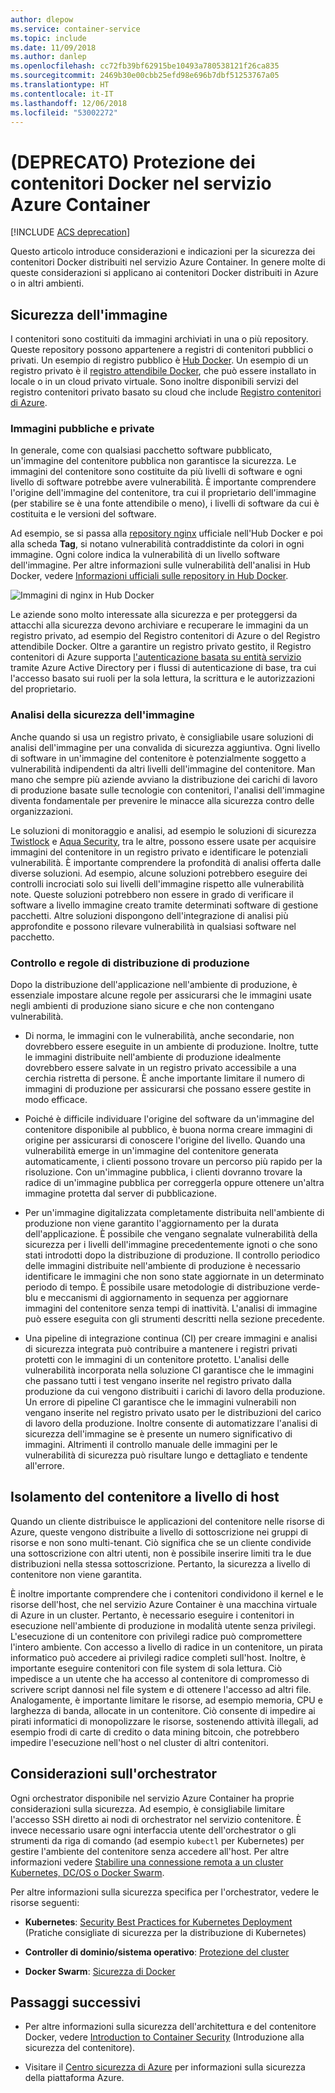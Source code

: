 ```yaml
---
author: dlepow
ms.service: container-service
ms.topic: include
ms.date: 11/09/2018
ms.author: danlep
ms.openlocfilehash: cc72fb39bf62915be10493a780538121f26ca835
ms.sourcegitcommit: 2469b30e00cbb25efd98e696b7dbf51253767a05
ms.translationtype: HT
ms.contentlocale: it-IT
ms.lasthandoff: 12/06/2018
ms.locfileid: "53002272"
---
```

# <a name="deprecated-securing-docker-containers-in-azure-container-service"></a>(DEPRECATO) Protezione dei contenitori Docker nel servizio Azure Container

[!INCLUDE [ACS deprecation](container-service-deprecation.md)]

Questo articolo introduce considerazioni e indicazioni per la sicurezza dei contenitori Docker distribuiti nel servizio Azure Container. In genere molte di queste considerazioni si applicano ai contenitori Docker distribuiti in Azure o in altri ambienti. 

## <a name="image-security"></a>Sicurezza dell'immagine

I contenitori sono costituiti da immagini archiviati in una o più repository. Queste repository possono appartenere a registri di contenitori pubblici o privati. Un esempio di registro pubblico è [Hub Docker](https://hub.docker.com/). Un esempio di un registro privato è il [registro attendibile Docker](https://docs.docker.com/datacenter/dtr/2.0/), che può essere installato in locale o in un cloud privato virtuale. Sono inoltre disponibili servizi del registro contenitori privato basato su cloud che include [Registro contenitori di Azure](../articles/container-registry/container-registry-intro.md).

### <a name="public-and-private-images"></a>Immagini pubbliche e private
In generale, come con qualsiasi pacchetto software pubblicato, un'immagine del contenitore pubblica non garantisce la sicurezza. Le immagini del contenitore sono costituite da più livelli di software e ogni livello di software potrebbe avere vulnerabilità. È importante comprendere l'origine dell'immagine del contenitore, tra cui il proprietario dell'immagine (per stabilire se è una fonte attendibile o meno), i livelli di software da cui è costituita e le versioni del software. 

Ad esempio, se si passa alla [repository nginx](https://hub.docker.com/_/nginx/) ufficiale nell'Hub Docker e poi alla scheda **Tag**, si notano vulnerabilità contraddistinte da colori in ogni immagine. Ogni colore indica la vulnerabilità di un livello software dell'immagine. Per altre informazioni sulle vulnerabilità dell'analisi in Hub Docker, vedere [Informazioni ufficiali sulle repository in Hub Docker](https://blog.docker.com/2015/06/understanding-official-repos-docker-hub/).

![Immagini di nginx in Hub Docker](./media/container-service-security/docker-hub-nginx.png)

Le aziende sono molto interessate alla sicurezza e per proteggersi da attacchi alla sicurezza devono archiviare e recuperare le immagini da un registro privato, ad esempio del Registro contenitori di Azure o del Registro attendibile Docker. Oltre a garantire un registro privato gestito, il Registro contenitori di Azure supporta [l'autenticazione basata su entità servizio](../articles/container-registry/container-registry-authentication.md) tramite Azure Active Directory per i flussi di autenticazione di base, tra cui l'accesso basato sui ruoli per la sola lettura, la scrittura e le autorizzazioni del proprietario.

### <a name="image-security-scanning"></a>Analisi della sicurezza dell'immagine

Anche quando si usa un registro privato, è consigliabile usare soluzioni di analisi dell'immagine per una convalida di sicurezza aggiuntiva. Ogni livello di software in un'immagine del contenitore è potenzialmente soggetto a vulnerabilità indipendenti da altri livelli dell'immagine del contenitore. Man mano che sempre più aziende avviano la distribuzione dei carichi di lavoro di produzione basate sulle tecnologie con contenitori, l'analisi dell'immagine diventa fondamentale per prevenire le minacce alla sicurezza contro delle organizzazioni. 

Le soluzioni di monitoraggio e analisi, ad esempio le soluzioni di sicurezza [Twistlock](https://www.twistlock.com/2016/11/07/twistlock-supports-azure-container-registry) e [Aqua Security](http://blog.aquasec.com/image-vulnerability-scanning-in-azure-container-registry), tra le altre, possono essere usate per acquisire immagini del contenitore in un registro privato e identificare le potenziali vulnerabilità. È importante comprendere la profondità di analisi offerta dalle diverse soluzioni. Ad esempio, alcune soluzioni potrebbero eseguire dei controlli incrociati solo sui livelli dell'immagine rispetto alle vulnerabilità note. Queste soluzioni potrebbero non essere in grado di verificare il software a livello immagine creato tramite determinati software di gestione pacchetti. Altre soluzioni dispongono dell'integrazione di analisi più approfondite e possono rilevare vulnerabilità in qualsiasi software nel pacchetto.

### <a name="production-deployment-rules-and-audit"></a>Controllo e regole di distribuzione di produzione
Dopo la distribuzione dell'applicazione nell'ambiente di produzione, è essenziale impostare alcune regole per assicurarsi che le immagini usate negli ambienti di produzione siano sicure e che non contengano vulnerabilità.

* Di norma, le immagini con le vulnerabilità, anche secondarie, non dovrebbero essere eseguite in un ambiente di produzione. Inoltre, tutte le immagini distribuite nell'ambiente di produzione idealmente dovrebbero essere salvate in un registro privato accessibile a una cerchia ristretta di persone. È anche importante limitare il numero di immagini di produzione per assicurarsi che possano essere gestite in modo efficace.

* Poiché è difficile individuare l'origine del software da un'immagine del contenitore disponibile al pubblico, è buona norma creare immagini di origine per assicurarsi di conoscere l'origine del livello. Quando una vulnerabilità emerge in un'immagine del contenitore generata automaticamente, i clienti possono trovare un percorso più rapido per la risoluzione. Con un'immagine pubblica, i clienti dovranno trovare la radice di un'immagine pubblica per correggerla oppure ottenere un'altra immagine protetta dal server di pubblicazione.

* Per un'immagine digitalizzata completamente distribuita nell'ambiente di produzione non viene garantito l'aggiornamento per la durata dell'applicazione. È possibile che vengano segnalate vulnerabilità della sicurezza per i livelli dell'immagine precedentemente ignoti o che sono stati introdotti dopo la distribuzione di produzione. Il controllo periodico delle immagini distribuite nell'ambiente di produzione è necessario identificare le immagini che non sono state aggiornate in un determinato periodo di tempo. È possibile usare metodologie di distribuzione verde-blu e meccanismi di aggiornamento in sequenza per aggiornare immagini del contenitore senza tempi di inattività. L'analisi di immagine può essere eseguita con gli strumenti descritti nella sezione precedente. 

* Una pipeline di integrazione continua (CI) per creare immagini e analisi di sicurezza integrata può contribuire a mantenere i registri privati protetti con le immagini di un contenitore protetto. L'analisi delle vulnerabilità incorporata nella soluzione CI garantisce che le immagini che passano tutti i test vengano inserite nel registro privato dalla produzione da cui vengono distribuiti i carichi di lavoro della produzione. Un errore di pipeline CI garantisce che le immagini vulnerabili non vengano inserite nel registro privato usato per le distribuzioni del carico di lavoro della produzione. Inoltre consente di automatizzare l'analisi di sicurezza dell'immagine se è presente un numero significativo di immagini. Altrimenti il controllo manuale delle immagini per le vulnerabilità di sicurezza può risultare lungo e dettagliato e tendente all'errore.

## <a name="host-level-container-isolation"></a>Isolamento del contenitore a livello di host
Quando un cliente distribuisce le applicazioni del contenitore nelle risorse di Azure, queste vengono distribuite a livello di sottoscrizione nei gruppi di risorse e non sono multi-tenant. Ciò significa che se un cliente condivide una sottoscrizione con altri utenti, non è possibile inserire limiti tra le due distribuzioni nella stessa sottoscrizione. Pertanto, la sicurezza a livello di contenitore non viene garantita. 

È inoltre importante comprendere che i contenitori condividono il kernel e le risorse dell'host, che nel servizio Azure Container è una macchina virtuale di Azure in un cluster. Pertanto, è necessario eseguire i contenitori in esecuzione nell'ambiente di produzione in modalità utente senza privilegi. L'esecuzione di un contenitore con privilegi radice può compromettere l'intero ambiente. Con accesso a livello di radice in un contenitore, un pirata informatico può accedere ai privilegi radice completi sull'host. Inoltre, è importante eseguire contenitori con file system di sola lettura. Ciò impedisce a un utente che ha accesso al contenitore di compromesso di scrivere script dannosi nel file system e di ottenere l'accesso ad altri file. Analogamente, è importante limitare le risorse, ad esempio memoria, CPU e larghezza di banda, allocate in un contenitore. Ciò consente di impedire ai pirati informatici di monopolizzare le risorse, sostenendo attività illegali, ad esempio frodi di carte di credito o data mining bitcoin, che potrebbero impedire l'esecuzione nell'host o nel cluster di altri contenitori.

## <a name="orchestrator-considerations"></a>Considerazioni sull'orchestrator

Ogni orchestrator disponibile nel servizio Azure Container ha proprie considerazioni sulla sicurezza. Ad esempio, è consigliabile limitare l'accesso SSH diretto ai nodi di orchestrator nel servizio contenitore. È invece necessario usare ogni interfaccia utente dell'orchestrator o gli strumenti da riga di comando (ad esempio `kubectl` per Kubernetes) per gestire l'ambiente del contenitore senza accedere all'host. Per altre informazioni vedere [Stabilire una connessione remota a un cluster Kubernetes, DC/OS o Docker Swarm](../articles/container-service/kubernetes/container-service-connect.md).

Per altre informazioni sulla sicurezza specifica per l'orchestrator, vedere le risorse seguenti:

* **Kubernetes**: [Security Best Practices for Kubernetes Deployment](https://kubernetes.io/blog/2016/08/security-best-practices-kubernetes-deployment/) (Pratiche consigliate di sicurezza per la distribuzione di Kubernetes)

* **Controller di dominio/sistema operativo**: [Protezione del cluster](https://dcos.io/docs/1.8/administration/securing-your-cluster/)

* **Docker Swarm**: [Sicurezza di Docker](https://www.docker.com/docker-security)

## <a name="next-steps"></a>Passaggi successivi

* Per altre informazioni sulla sicurezza dell'architettura e del contenitore Docker, vedere [Introduction to Container Security](https://www.docker.com/sites/default/files/WP_IntrotoContainerSecurity_08.19.2016.pdf) (Introduzione alla sicurezza del contenitore).

* Visitare il [Centro sicurezza di Azure](https://www.microsoft.com/en-us/trustcenter/cloudservices/azure) per informazioni sulla sicurezza della piattaforma Azure.
